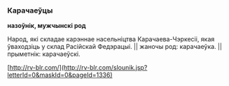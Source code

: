 ### Карачаеўцы
**назоўнік, мужчынскі род**

Народ, які складае карэннае насельніцтва Карачаева-Чэркесіі, якая ўваходзіць у склад Расійскай Федэрацыі. || жаночы род: карачаеўка. || прыметнік: карачаеўскі.

<a rel="author">[http://rv-blr.com/](http://rv-blr.com/slounik.jsp?letterId=0&maskId=0&pageId=1336)</a>
